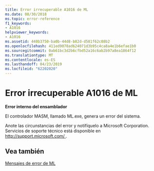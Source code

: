 ```yaml
---
title: Error irrecuperable A1016 de ML
ms.date: 08/30/2018
ms.topic: error-reference
f1_keywords:
- A1016
helpviewer_keywords:
- A1016
ms.assetid: 440b3750-ba0b-44d8-b82d-d581f62c08b2
ms.openlocfilehash: 411ed9078ad624071d3b95c4ca8a4e1b6efae1b0
ms.sourcegitcommit: 0ab61bc3d2b6cfbd52a16c6ab2b97a8ea1864f12
ms.translationtype: MT
ms.contentlocale: es-ES
ms.lasthandoff: 04/23/2019
ms.locfileid: "62202020"
---
```

# <a name="ml-fatal-error-a1016"></a>Error irrecuperable A1016 de ML

**Error interno del ensamblador**

El controlador MASM, llamado ML.exe, genera un error del sistema.

Anote las circunstancias del error y notifíquelo a Microsoft Corporation. Servicios de soporte técnico está disponible en [ http://support.microsoft.com/ ](http://support.microsoft.com/).

## <a name="see-also"></a>Vea también

[Mensajes de error de ML](../../assembler/masm/ml-error-messages.md)<br/>